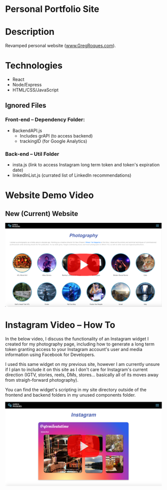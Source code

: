 # Personal Portfolio Site

# Description
Revamped personal website (www.GregRoques.com).

# Technologies
- React
- Node/Express
- HTML/CSS/JavaScript

## Ignored Files
### Front-end – Dependency Folder:
- BackendAPI.js
    - Includes grAPI (to access backend)
    - trackingID (for Google Analytics)

### Back-end – Util Folder
- insta.js (link to access Instagram long term token and token's expiration date)
- linkedInList.js (currated list of LinkedIn recommendations)


# Website Demo Video

## New (Current) Website

[![demo video](./frontend/public/ReadMeImages/readMe_main2.png)](https://youtu.be/mXTeQFUmI1E)

# Instagram Video – How To

In the below video, I discuss the functionality of an Instagram widget I created for my photography page, including how to generate a long term token granting access to your Instagram account's user and media information using Facebook for Developers. 

I used this same widget on my previous site, however I am currently unsure if I plan to include it on this site as I don't care for Instagram's current direction (IGTV, stories, reels, DMs, stores... basically all of its moves away from straigh-forward photography).

You can find the widget's scripting in my site directory outside of the frontend and backend folders in my unused components folder.

[![Instagram Widget demo video](./frontend/public/ReadMeImages/readMe_Instagram2.png)](https://youtu.be/KMnqWYsYokA)